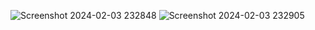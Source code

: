 ![Screenshot 2024-02-03 232848](https://github.com/Amisha0971/FLIP-CARD-HTML-CSS/assets/136344215/a739b98d-6ada-4754-91eb-c9ee853a7260)
![Screenshot 2024-02-03 232905](https://github.com/Amisha0971/FLIP-CARD-HTML-CSS/assets/136344215/51c8294a-be4d-4769-99db-ebdaf4294a21)
